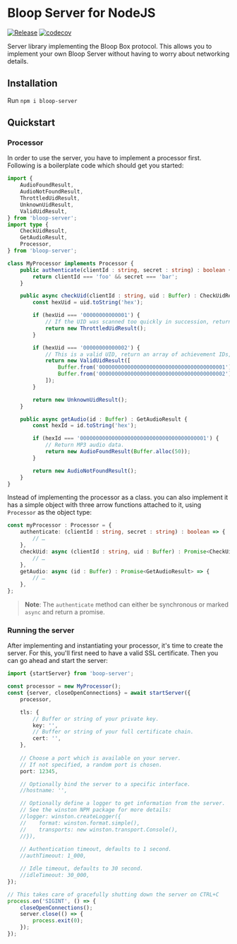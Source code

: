 # Bloop Server for NodeJS

[![Release](https://github.com/bloop-box/bloop-server-node/actions/workflows/release.yml/badge.svg)](https://github.com/bloop-box/bloop-server-node/actions/workflows/release.yml)
[![codecov](https://codecov.io/gh/bloop-box/bloop-server-node/branch/main/graph/badge.svg?token=SFF7EKPZ2X)](https://codecov.io/gh/bloop-box/bloop-server-node)

Server library implementing the Bloop Box protocol. This allows you to implement your own Bloop Server without having to
worry about networking details.

## Installation

Run `npm i bloop-server`

## Quickstart

### Processor
In order to use the server, you have to implement a processor first. Following is a boilerplate code which should get
you started:

```typescript
import {
    AudioFoundResult,
    AudioNotFoundResult,
    ThrottledUidResult,
    UnknownUidResult,
    ValidUidResult,
} from 'bloop-server';
import type {
    CheckUidResult,
    GetAudioResult,
    Processor,
} from 'bloop-server';

class MyProcessor implements Processor {
    public authenticate(clientId : string, secret : string) : boolean {
        return clientId === 'foo' && secret === 'bar';
    }

    public async checkUid(clientId : string, uid : Buffer) : CheckUidResult {
        const hexUid = uid.toString('hex');

        if (hexUid === '00000000000001') {
            // If the UID was scanned too quickly in succession, return a throttle result.
            return new ThrottledUidResult();
        }

        if (hexUid === '00000000000002') {
            // This is a valid UID, return an array of achievement IDs, if any were achieved.
            return new ValidUidResult([
                Buffer.from('0000000000000000000000000000000000000001'),
                Buffer.from('0000000000000000000000000000000000000002'),
            ]);
        }

        return new UnknownUidResult();
    }

    public async getAudio(id : Buffer) : GetAudioResult {
        const hexId = id.toString('hex');

        if (hexId === '0000000000000000000000000000000000000001') {
            // Return MP3 audio data.
            return new AudioFoundResult(Buffer.alloc(50));
        }

        return new AudioNotFoundResult();
    }
}
```

Instead of implementing the processor as a class. you can also implement it has a simple object with three arrow
functions attached to it, using `Processor` as the object type:

```typescript
const myProcessor : Processor = {
    authenticate: (clientId : string, secret : string) : boolean => {
        // …
    },
    checkUid: async (clientId : string, uid : Buffer) : Promise<CheckUidResult> => {
        // …
    },
    getAudio: async (id : Buffer) : Promise<GetAudioResult> => {
        // …
    },
};
```

> **Note**: The `authenticate` method can either be synchronous or marked `async` and return a promise.

### Running the server

After implementing and instantiating your processor, it's time to create the server. For this, you'll first need to
have a valid SSL certificate. Then you can go ahead and start the server:

```typescript
import {startServer} from 'boop-server';

const processor = new MyProcessor();
const {server, closeOpenConnections} = await startServer({
    processor,

    tls: {
        // Buffer or string of your private key.
        key: '',
        // Buffer or string of your full certificate chain.
        cert: '',
    },
    
    // Choose a port which is available on your server.
    // If not specified, a random port is chosen.
    port: 12345,

    // Optionally bind the server to a specific interface. 
    //hostname: '',

    // Optionally define a logger to get information from the server.
    // See the winston NPM package for more details:
    //logger: winston.createLogger({
    //    format: winston.format.simple(),
    //    transports: new winston.transport.Console(),
    //}),
    
    // Authentication timeout, defaults to 1 second.
    //authTimeout: 1_000,

    // Idle timeout, defaults to 30 second.
    //idleTimeout: 30_000,
});

// This takes care of gracefully shutting down the server on CTRL+C
process.on('SIGINT', () => {
    closeOpenConnections();
    server.close(() => {
        process.exit(0);
    });
});
```
